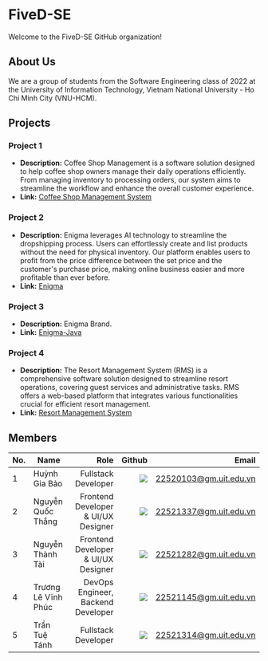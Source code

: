 # FiveD-SE

Welcome to the FiveD-SE GitHub organization!

## About Us

We are a group of students from the Software Engineering class of 2022 at the University of Information Technology, Vietnam National University - Ho Chi Minh City (VNU-HCM).

## Projects

### Project 1

-   **Description:** Coffee Shop Management is a software solution designed to help coffee shop owners manage their daily operations efficiently. From managing inventory to processing orders, our system aims to streamline the workflow and enhance the overall customer experience.
-   **Link:** [Coffee Shop Management System](https://github.com/FiveD-SE/CoffeeShopManagement)

### Project 2

-   **Description:** Enigma leverages AI technology to streamline the dropshipping process. Users can effortlessly create and list products without the need for physical inventory. Our platform enables users to profit from the price difference between the set price and the customer's purchase price, making online business easier and more profitable than ever before.
-   **Link:** [Enigma](https://github.com/FiveD-SE/Enigma-Frontend)
  
### Project 3

-   **Description:** Enigma Brand.
-   **Link:** [Enigma-Java](https://github.com/FiveD-SE/Enigma-Java)

### Project 4

-   **Description:** The Resort Management System (RMS) is a comprehensive software solution designed to streamline resort operations, covering guest services and administrative tasks. RMS offers a web-based platform that integrates various functionalities crucial for efficient resort management.
-   **Link:** [Resort Management System](https://github.com/FiveD-SE/ResortManagementSystem-BE)

## Members

| No. | Name           |    Role |                                                                                                                         Github |                  Email |
| --- | ------------------- | ---------: | -----------------------------------------------------------------------------------------------------------------------------: | ---------------------: |
| 1   | Huỳnh Gia Bảo       | Fullstack Developer |         [![](https://img.shields.io/badge/hgbaooo-%2324292f.svg?style=flat-square&logo=github)](https://github.com/hgbaooo) | 22520103@gm.uit.edu.vn |
| 2   | Nguyễn Quốc Thắng   | Frontend Developer & UI/UX Designer |    [![](https://img.shields.io/badge/nquynqthanq-%2324292f.svg?style=flat-square&logo=github)](https://github.com/nquynqthanq) | 22521337@gm.uit.edu.vn |
| 3   | Nguyễn Thành Tài    | Frontend Developer & UI/UX Designer | [![](https://img.shields.io/badge/thvnhtai-%2324292f.svg?style=flat-square&logo=github)](https://github.com/thvnhtai) | 22521282@gm.uit.edu.vn |
| 4   | Trương Lê Vĩnh Phúc | DevOps Engineer, Backend Developer |          [![](https://img.shields.io/badge/sloweyyy-%2324292f.svg?style=flat-square&logo=github)](https://github.com/sloweyyy) | 22521145@gm.uit.edu.vn |
| 5   | Trần Tuệ Tánh       | Fullstack Developer |          [![](https://img.shields.io/badge/TrTueTah-%2324292f.svg?style=flat-square&logo=github)](https://github.com/TrTueTah) | 22521314@gm.uit.edu.vn |
